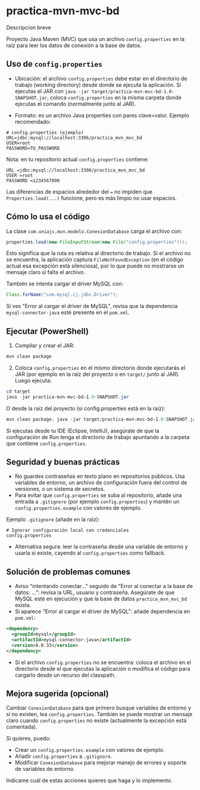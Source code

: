 # practica-mvn-mvc-bd

Descripcion breve

Proyecto Java Maven (MVC) que usa un archivo `config.properties` en la raíz para leer los datos de conexión a la base de datos.

## Uso de `config.properties`

- Ubicación: el archivo `config.properties` debe estar en el directorio de trabajo (working directory) desde donde se ejecuta la aplicación. Si ejecutas el JAR con `java -jar target/practica-mvn-mvc-bd-1.0-SNAPSHOT.jar`, coloca `config.properties` en la misma carpeta donde ejecutas el comando (normalmente junto al JAR).

- Formato: es un archivo Java properties con pares clave=valor. Ejemplo recomendado:

```
# config.properties (ejemplo)
URL=jdbc:mysql://localhost:3306/practica_mvn_mvc_bd
USER=root
PASSWORD=TU_PASSWORD
```

Nota: en tu repositorio actual `config.properties` contiene:

```
URL =jdbc:mysql://localhost:3306/practica_mvn_mvc_bd
USER =root
PASSWORD =1234567890
```

Las diferencias de espacios alrededor del `=` no impiden que `Properties.load(...)` funcione, pero es más limpio no usar espacios.

## Cómo lo usa el código

La clase `com.uniajc.mvn.modelo.ConexionDatabase` carga el archivo con:

```java
properties.load(new FileInputStream(new File("config.properties")));
```

Esto significa que la ruta es relativa al directorio de trabajo. Si el archivo no se encuentra, la aplicación captura `FileNotFoundException` (en el código actual esa excepción está silenciosa), por lo que puede no mostrarse un mensaje claro si falta el archivo.

También se intenta cargar el driver MySQL con:

```java
Class.forName("com.mysql.cj.jdbc.Driver");
```

Si ves "Error al cargar el driver de MySQL", revisa que la dependencia `mysql-connector-java` esté presente en el `pom.xml`.

## Ejecutar (PowerShell)

1) Compilar y crear el JAR:

```powershell
mvn clean package
```

2) Coloca `config.properties` en el mismo directorio donde ejecutarás el JAR (por ejemplo en la raíz del proyecto o en `target/` junto al JAR). Luego ejecuta:

```powershell
cd target
java -jar practica-mvn-mvc-bd-1.0-SNAPSHOT.jar
```

O desde la raíz del proyecto (si config.properties está en la raíz):

```powershell
mvn clean package; java -jar target/practica-mvn-mvc-bd-1.0-SNAPSHOT.jar
```

Si ejecutas desde tu IDE (Eclipse, IntelliJ), asegúrate de que la configuración de Run tenga el directorio de trabajo apuntando a la carpeta que contiene `config.properties`.

## Seguridad y buenas prácticas

- No guardes contraseñas en texto plano en repositorios públicos. Usa variables de entorno, un archivo de configuración fuera del control de versiones, o un sistema de secretos.
- Para evitar que `config.properties` se suba al repositorio, añade una entrada a `.gitignore` (por ejemplo `config.properties`) y mantén un `config.properties.example` con valores de ejemplo.

Ejemplo `.gitignore` (añade en la raíz):

```
# Ignorar configuración local con credenciales
config.properties
```

- Alternativa segura: leer la contraseña desde una variable de entorno y usarla si existe, cayendo al `config.properties` como fallback.

## Solución de problemas comunes

- Aviso "intentando conectar..." seguido de "Error al conectar a la base de datos: ...": revisa la URL, usuario y contraseña. Asegúrate de que MySQL esté en ejecución y que la base de datos `practica_mvn_mvc_bd` exista.
- Si aparece "Error al cargar el driver de MySQL": añade dependencia en `pom.xml`:

```xml
<dependency>
  <groupId>mysql</groupId>
  <artifactId>mysql-connector-java</artifactId>
  <version>8.0.33</version>
</dependency>
```

- Si el archivo `config.properties` no se encuentra: coloca el archivo en el directorio desde el que ejecutas la aplicación o modifica el código para cargarlo desde un recurso del classpath.

## Mejora sugerida (opcional)

Cambiar `ConexionDatabase` para que primero busque variables de entorno y si no existen, lea `config.properties`. También se puede mostrar un mensaje claro cuando `config.properties` no existe (actualmente la excepción está comentada).

Si quieres, puedo:
- Crear un `config.properties.example` con valores de ejemplo.
- Añadir `config.properties` a `.gitignore`.
- Modificar `ConexionDatabase` para mejorar manejo de errores y soporte de variables de entorno.

Indícame cuál de estas acciones quieres que haga y lo implemento.